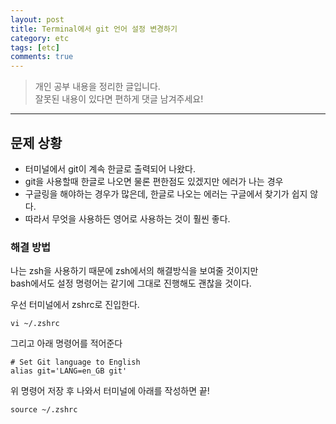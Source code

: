 ```yaml
---
layout: post
title: Terminal에서 git 언어 설정 변경하기
category: etc
tags: [etc]
comments: true
---
```


> 개인 공부 내용을 정리한 글입니다.     
잘못된 내용이 있다면 편하게 댓글 남겨주세요!  

<hr>

## 문제 상황

- 터미널에서 git이 계속 한글로 출력되어 나왔다.
- git을 사용할때 한글로 나오면 물론 편한점도 있겠지만 에러가 나는 경우
- 구글링을 해야하는 경우가 많은데, 한글로 나오는 에러는 구글에서 찾기가 쉽지 않다.
- 따라서 무엇을 사용하든 영어로 사용하는 것이 훨씬 좋다.

### 해결 방법

나는 zsh을 사용하기 때문에 zsh에서의 해결방식을 보여줄 것이지만<br>
bash에서도 설정 명령어는 같기에 그대로 진행해도 괜찮을 것이다.

우선 터미널에서 zshrc로 진입한다.

```
vi ~/.zshrc
```

그리고 아래 명령어를 적어준다

```
# Set Git language to English
alias git='LANG=en_GB git'
```

위 명령어 저장 후 나와서 터미널에 아래를 작성하면 끝!

```
source ~/.zshrc
```
